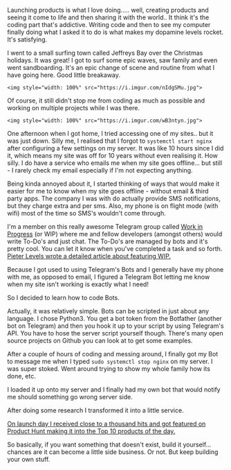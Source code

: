 
<!-- VARS
##title: Getting Downtime Bot featured on Product Hunt
##author: Ronald
##date: 2018/01/04
##slug: getting-downtime-bot-featured-on-product-hunt
./VARS -->

Launching products is what I love doing..... well, creating products and seeing it come to life and then sharing it with the world.. It think it's the coding part that's addictive. Writing code and then to see my computer finally doing what I asked it to do is what makes my dopamine levels rocket. It's satisfying.

I went to a small surfing town called Jeffreys Bay over the Christmas holidays. It was great! I got to surf some epic waves, saw family and even went sandboarding. It's an epic change of scene and routine from what I have going here. Good little breakaway. 

<div>

	<img style="width: 100%" src="https://i.imgur.com/nIdgSMu.jpg">
	
</div>

Of course, it still didn't stop me from coding as much as possible and working on multiple projects while I was there. 

<div>

	<img style="width: 100%" src="https://i.imgur.com/wB3ntyn.jpg">
	
</div>


One afternoon when I got home, I tried accessing one of my sites.. but it was just down. Silly me, I realised that I forgot to `systemctl start nginx` after configuring a few settings on my server. It was like 10 hours since I did it, which means my site was off for 10 years without even realising it. How silly. I do have a service who emails me when my site goes offline... but still - I rarely check my email especially if I'm not expecting anything. 

Being kinda annoyed about it, I started thinking of ways that would make it easier for me to know when my site goes offline - without email & third party apps. The company I was with do actually provide SMS notifications, but they charge extra and per sms. Also, my phone is on flight mode (with wifi) most of the time so SMS's wouldn't come through.

I'm a member on this really awesome Telegram group called [Work in Progress](https://wip.chat/) (or WIP) where me and fellow developers (amongst others) would write To-Do's and just chat. The To-Do's are managed by bots and it's pretty cool. You can let it know when you've completed a task and so forth. [Pieter Levels wrote a detailed article about featuring WIP.](https://levels.io/100-days-of-shipping/) 

Because I got used to using Telegram's Bots and I generally have my phone with me, as opposed to email, I figured a Telegram Bot letting me know when my site isn't working is exactly what I need!

So I decided to learn how to code Bots. 

Actually, it was relatively simple. Bots can be scripted in just about any language. I chose Python3. You get a bot token from the Botfather (another bot on Telegram) and then you hook it up to your script by using Telegram's API. You have to hose the server script yourself though.
There's many open source projects on Github you can look at to get some examples. 

After a couple of hours of coding and messing around, I finally got my Bot to message me when I typed `sudo systemctl stop nginx` on my server. I was super stoked. Went around trying to show my whole family how its done, etc. 

I loaded it up onto my server and I finally had my own bot that would notify me should something go wrong server side.

After doing some research I transformed it into a little service.

[On launch day I received close to a thousand hits and got featured on Product Hunt making it into the Top 10 products of the day.](https://www.producthunt.com/posts/downtime-bot-for-telegram) 

So basically, if you want something that doesn't exist, build it yourself... chances are it can become a little side business. Or not. But keep building your own stuff. 